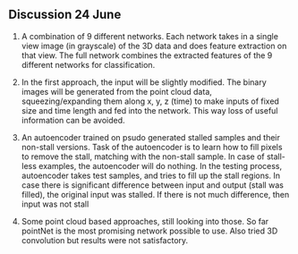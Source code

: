 ## Discussion 24 June

1. A combination of 9 different networks. Each network takes in a single view image (in grayscale) of the 3D data and does feature extraction on that view. The full network combines the extracted features of the 9 different networks for classification.

2. In the first approach, the input will be slightly modified. The binary images will be generated from the point cloud data, squeezing/expanding them along x, y, z (time) to make inputs of fixed size and time length and fed into the network. This way loss of useful information can be avoided.

3. An autoencoder trained on psudo generated stalled samples and their non-stall versions. Task of the autoencoder is to learn how to fill pixels to remove the stall, matching with the non-stall sample. In case of stall-less examples, the autoencoder will do nothing. In the testing process, autoencoder takes test samples, and tries to fill up the stall regions. In case there is significant difference between input and output (stall was filled), the original input was stalled. If there is not much difference, then input was not stall

4. Some point cloud based approaches, still looking into those. So far pointNet is the most promising network possible to use. Also tried 3D convolution but results were not satisfactory.

